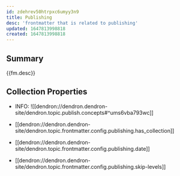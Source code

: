 ```yaml
---
id: zdehrev50htrpxc6umyy3n9
title: Publishing
desc: 'frontmatter that is related to publishing'
updated: 1647813998818
created: 1647813998818
---
```


## Summary
{{fm.desc}}

## Collection Properties
- INFO: ![[dendron://dendron.dendron-site/dendron.topic.publish.concepts#^ums6vba793wc]]

- [[dendron://dendron.dendron-site/dendron.topic.frontmatter.config.publishing.has_collection]]
- [[dendron://dendron.dendron-site/dendron.topic.frontmatter.config.publishing.date]]
- [[dendron://dendron.dendron-site/dendron.topic.frontmatter.config.publishing.skip-levels]]
